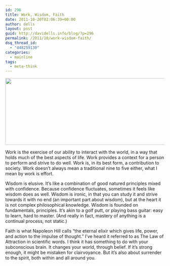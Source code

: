 ```yaml
---
id: 296
title: Work, Wisdom, Faith
date: 2011-10-20T02:06:39+00:00
author: dells
layout: post
guid: http://davidells.info/blog/?p=296
permalink: /2011/10/work-wisdom-faith/
dsq_thread_id:
  - "448259130"
categories:
  - mainline
tags:
  - meta-think
---
```

[<img src="http://davidells.info/blog/wp-content/uploads/2011/10/rock-and-sand.jpg" alt="" title="rock-and-sand" width="600" height="211" class="aligncenter size-full wp-image-297" />](http://davidells.info/blog/wp-content/uploads/2011/10/rock-and-sand.jpg)

Work is the exercise of our ability to interact with the world, in a way that holds much of the best aspects of life. Work provides a context for a person to perform and strive to do well. Work is, in its best form, a contribution to society. Work doesn&#8217;t always mean a traditional nine to five either, what I mean by work is effort.

Wisdom is elusive. It&#8217;s like a combination of good natured principles mixed with confidence. Because confidence fluctuates, sometimes it feels like wisdom does as well. Wisdom is ironic, in that you can study it and strive towards it with no end (an important part about wisdom), but at the heart it is not complex philosophical knowledge. Wisdom is founded on fundamentals, principles. It&#8217;s akin to a golf putt, or playing bass guitar: easy to learn, hard to master. (And really in fact, mastery of anything is a continual process, not static.)

Faith is what Napoleon Hill calls &#8220;the eternal elixir which gives life, power, and action to the impulse of thought.&#8221; I&#8217;ve heard it referred to as The Law of Attraction in scientific words. I think it has something to do with your subconscious brain. It changes your world, through belief. If it&#8217;s strong enough, it might be mistaken for clairvoyance. But it&#8217;s also about surrender to the spirit, both within and all around you.